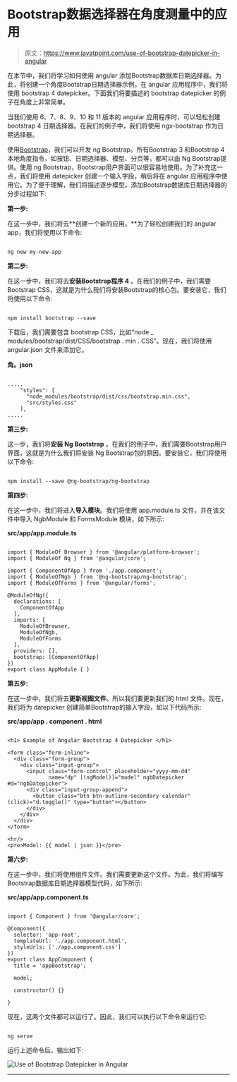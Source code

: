 # Bootstrap数据选择器在角度测量中的应用

> 原文：<https://www.javatpoint.com/use-of-bootstrap-datepicker-in-angular>

在本节中，我们将学习如何使用 angular 添加Bootstrap数据库日期选择器。为此，将创建一个角度Bootstrap日期选择器示例。在 angular 应用程序中，我们将使用 bootstrap 4 datepicker。下面我们将要描述的 bootstrap datepicker 的例子在角度上非常简单。

当我们使用 6、7、8、9、10 和 11 版本的 angular 应用程序时，可以轻松创建 bootstrap 4 日期选择器。在我们的例子中，我们将使用 ngx-bootstrap 作为日期选择器。

使用[Bootstrap](https://www.javatpoint.com/bootstrap-tutorial)，我们可以开发 ng Bootstrap。所有Bootstrap 3 和Bootstrap 4 本地角度指令，如按钮、日期选择器、模型、分页等，都可以由 Ng Bootstrap提供。使用 ng Bootstrap，Bootstrap用户界面可以很容易地使用。为了补充这一点，我们将使用 datepicker 创建一个输入字段，稍后将在 angular 应用程序中使用它。为了便于理解，我们将描述逐步模型。添加Bootstrap数据库日期选择器的分步过程如下:

**第一步:**

在这一步中，我们将去**创建一个新的应用。**为了轻松创建我们的 angular app，我们将使用以下命令:

```

ng new my-new-app

```

**第二步:**

在这一步中，我们将去**安装Bootstrap程序 4** 。在我们的例子中，我们需要Bootstrap CSS，这就是为什么我们将安装Bootstrap的核心包。要安装它，我们将使用以下命令:

```

npm install bootstrap --save

```

下载后，我们需要包含 bootstrap CSS，比如“node _ modules/bootstrap/dist/CSS/bootstrap . min . CSS”。现在，我们将使用 angular.json 文件来添加它。

**角。json**

```

.....
    "styles": [
      "node_modules/bootstrap/dist/css/bootstrap.min.css",
      "src/styles.css"
    ],
.....

```

**第三步:**

这一步，我们将**安装 Ng Bootstrap** 。在我们的例子中，我们需要Bootstrap用户界面，这就是为什么我们将安装 Ng Bootstrap包的原因。要安装它，我们将使用以下命令:

```

npm install --save @ng-bootstrap/ng-bootstrap

```

**第四步:**

在这一步中，我们将进入**导入模块**。我们将使用 app.module.ts 文件，并在该文件中导入 NgbModule 和 FormsModule 模块，如下所示:

**src/app/app.module.ts**

```

import { ModuleOf Browser } from '@angular/platform-browser';
import { ModuleOf Ng } from '@angular/core';

import { ComponentOfApp } from './app.component';
import { ModuleOfNgb } from '@ng-bootstrap/ng-bootstrap';
import { ModuleOfForms } from '@angular/forms';

@ModuleOfNg({
  declarations: [
    ComponentOfApp
  ],
  imports: [
    ModuleOfBrowser, 
    ModuleOfNgb,
    ModuleOfForms
  ],
  providers: [],
  bootstrap: [ComponentOfApp]
})
export class AppModule { }

```

**第五步:**

在这一步中，我们将去**更新视图文件**。所以我们要更新我们的 html 文件。现在，我们将为 datepicker 创建简单Bootstrap的输入字段，如以下代码所示:

**src/app/app . component . html**

```

<h1> Example of Angular Bootstrap 4 Datepicker </h1>

<form class="form-inline">
  <div class="form-group">
    <div class="input-group">
      <input class="form-control" placeholder="yyyy-mm-dd"
             name="dp" [(ngModel)]="model" ngbDatepicker #d="ngbDatepicker">
      <div class="input-group-append">
        <button class="btn btn-outline-secondary calendar" (click)="d.toggle()" type="button"></button>
      </div>
    </div>
  </div>
</form>

<hr/>
<pre>Model: {{ model | json }}</pre>

```

**第六步:**

在这一步中，我们将使用组件文件。我们需要更新这个文件。为此，我们将编写Bootstrap数据库日期选择器模型代码，如下所示:

**src/app/app.component.ts**

```

import { Component } from '@angular/core';

@Component({
  selector: 'app-root',
  templateUrl: './app.component.html',
  styleUrls: ['./app.component.css']
})
export class AppComponent {
  title = 'appBootstrap';

  model;

  constructor() {}

}

```

现在，这两个文件都可以运行了。因此，我们可以执行以下命令来运行它:

```

ng serve

```

运行上述命令后，输出如下:

![Use of Bootstrap Datepicker in Angular](img/a629cd6e39f37e0000a11406cf9995e0.png)

* * *